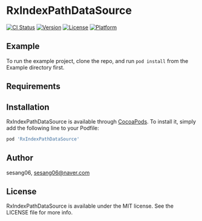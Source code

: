 # RxIndexPathDataSource

[![CI Status](https://img.shields.io/travis/sesang06/RxIndexPathDataSource.svg?style=flat)](https://travis-ci.org/sesang06/RxIndexPathDataSource)
[![Version](https://img.shields.io/cocoapods/v/RxIndexPathDataSource.svg?style=flat)](https://cocoapods.org/pods/RxIndexPathDataSource)
[![License](https://img.shields.io/cocoapods/l/RxIndexPathDataSource.svg?style=flat)](https://cocoapods.org/pods/RxIndexPathDataSource)
[![Platform](https://img.shields.io/cocoapods/p/RxIndexPathDataSource.svg?style=flat)](https://cocoapods.org/pods/RxIndexPathDataSource)

## Example

To run the example project, clone the repo, and run `pod install` from the Example directory first.

## Requirements

## Installation

RxIndexPathDataSource is available through [CocoaPods](https://cocoapods.org). To install
it, simply add the following line to your Podfile:

```ruby
pod 'RxIndexPathDataSource'
```

## Author

sesang06, sesang06@naver.com

## License

RxIndexPathDataSource is available under the MIT license. See the LICENSE file for more info.
